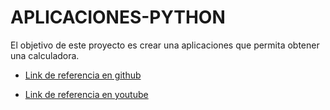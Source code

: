 # APLICACIONES-PYTHON

El objetivo de este proyecto es crear una aplicaciones que permita obtener una calculadora.

* [Link de referencia en github](https://github.com/antonioam82/Calcu) 

* [Link de referencia en youtube](https://www.youtube.com/watch?v=nh0Jeclyvt8&t=375s) 

